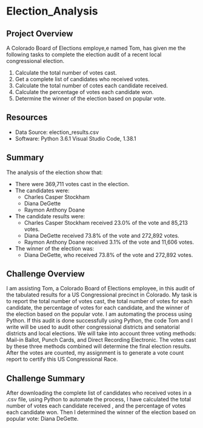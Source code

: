 # Election_Analysis

## Project Overview
A Colorado Board of Elections employe,e named Tom, has given me the following tasks to complete the election audit of a recent local congressional election.

1. Calculate the total number of votes cast.
2. Get a complete list of candidates who received votes.
3. Calculate the total number of cotes each candidate received.
4. Calculate the percentage of votes each candidate won.
5. Determine the winner of the election based on popular vote.

## Resources
- Data Source: election_results.csv
- Software: Python 3.6.1 Visual Studio Code, 1.38.1

## Summary
The analysis of the election show that:
- There were 369,711 votes cast in the election.
- The candidates were:
    - Charles Casper Stockham
    - Diana DeGette
    - Raymon Anthony Doane
- The candidate results were:
    - Charles Casper Stockham received 23.0% of the vote and 85,213 votes.
    - Diana DeGette received 73.8% of the vote and 272,892 votes.
    - Raymon Anthony Doane received 3.1% of the vote and 11,606 votes.
- The winner of the election was:
    - Diana DeGette, who received 73.8% of the vote and 272,892 votes.

## Challenge Overview
I am assisting Tom, a Colorado Board of Elections employee, in this audit of the tabulated results for a US Congressional precinct in Colorado. My task is to report the total number of votes cast, the total number of votes for each candidate, the percentage of votes for each candidate, and the winner of the election based on the popular vote. I am automating the process using Python. If this audit is done successfully using Python, the code Tom and I write will be used to audit other congressional districts and senatorial districts and local elections. We will take into account three voting methods: Mail-in Ballot, Punch Cards, and Direct Recording Electronic. The votes cast by these three methods combined will determine the final election results. After the votes are counted, my assignment is to generate a vote count report to certify this US Congressional Race. 
## Challenge Summary
After downloading the complete list of candidates who received votes in a .csv file, using Python to automate the process, I have calculated the total number of votes each candidate received , and the percentage of votes each candidate won. Then I determined the winner of the election based on popular vote: Diana DeGette. 
